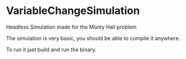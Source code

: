 # VariableChangeSimulation
Headless Simulation made for the Monty Hall problem

The simulation is very basic, you should be able to compile it anywhere.

To run it just build and run the binary.
